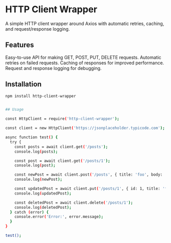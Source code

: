# HTTP Client Wrapper

A simple HTTP client wrapper around Axios with automatic retries, caching, and request/response logging.

## Features

Easy-to-use API for making GET, POST, PUT, DELETE requests.
Automatic retries on failed requests.
Caching of responses for improved performance.
Request and response logging for debugging.

## Installation

```sh
npm install http-client-wrapper


## Usage

const HttpClient = require('http-client-wrapper');

const client = new HttpClient('https://jsonplaceholder.typicode.com');

async function test() {
  try {
    const posts = await client.get('/posts');
    console.log(posts);

    const post = await client.get('/posts/1');
    console.log(post);

    const newPost = await client.post('/posts', { title: 'foo', body: 'bar', userId: 1 });
    console.log(newPost);

    const updatedPost = await client.put('/posts/1', { id: 1, title: 'foo', body: 'bar', userId: 1 });
    console.log(updatedPost);

    const deletedPost = await client.delete('/posts/1');
    console.log(deletedPost);
  } catch (error) {
    console.error('Error:', error.message);
  }
}

test();
